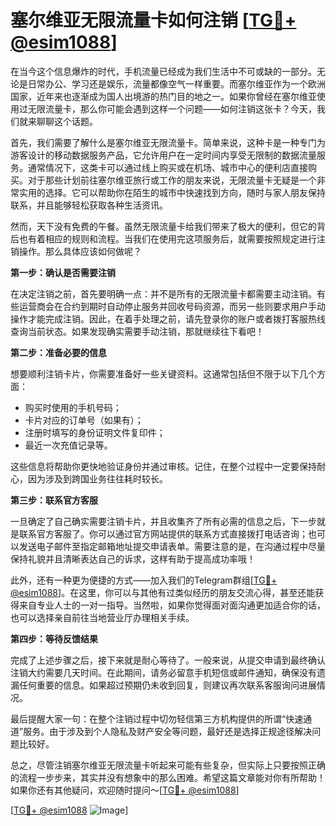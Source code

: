 # 塞尔维亚无限流量卡如何注销 [[TG💪+ @esim1088](https://t.me/s/esim1088)]

在当今这个信息爆炸的时代，手机流量已经成为我们生活中不可或缺的一部分。无论是日常办公、学习还是娱乐，流量都像空气一样重要。而塞尔维亚作为一个欧洲国家，近年来也逐渐成为国人出境游的热门目的地之一。如果你曾经在塞尔维亚使用过无限流量卡，那么你可能会遇到这样一个问题——如何注销这张卡？今天，我们就来聊聊这个话题。

首先，我们需要了解什么是塞尔维亚无限流量卡。简单来说，这种卡是一种专门为游客设计的移动数据服务产品，它允许用户在一定时间内享受无限制的数据流量服务。通常情况下，这类卡可以通过线上购买或在机场、城市中心的便利店直接购买。对于那些计划前往塞尔维亚旅行或工作的朋友来说，无限流量卡无疑是一个非常实用的选择。它可以帮助你在陌生的城市中快速找到方向，随时与家人朋友保持联系，并且能够轻松获取各种生活资讯。

然而，天下没有免费的午餐。虽然无限流量卡给我们带来了极大的便利，但它的背后也有着相应的规则和流程。当我们在使用完这项服务后，就需要按照规定进行注销操作。那么具体应该如何做呢？

**第一步：确认是否需要注销**

在决定注销之前，首先要明确一点：并不是所有的无限流量卡都需要主动注销。有些运营商会在合约到期时自动停止服务并回收号码资源，而另一些则要求用户手动操作才能完成注销。因此，在着手处理之前，请先登录你的账户或者拨打客服热线查询当前状态。如果发现确实需要手动注销，那就继续往下看吧！

**第二步：准备必要的信息**

想要顺利注销卡片，你需要准备好一些关键资料。这通常包括但不限于以下几个方面：
- 购买时使用的手机号码；
- 卡片对应的订单号（如果有）；
- 注册时填写的身份证明文件复印件；
- 最近一次充值记录等。

这些信息将帮助你更快地验证身份并通过审核。记住，在整个过程中一定要保持耐心，因为涉及到跨国业务往往耗时较长。

**第三步：联系官方客服**

一旦确定了自己确实需要注销卡片，并且收集齐了所有必需的信息之后，下一步就是联系官方客服了。你可以通过官方网站提供的联系方式直接拨打电话咨询；也可以发送电子邮件至指定邮箱地址提交申请表单。需要注意的是，在沟通过程中尽量保持礼貌并且清晰表达自己的诉求，这样有助于提高成功率哦！

此外，还有一种更为便捷的方式——加入我们的Telegram群组[[TG💪+ @esim1088](https://t.me/s/esim1088)]。在这里，你可以与其他有过类似经历的朋友交流心得，甚至还能获得来自专业人士的一对一指导。当然啦，如果你觉得面对面沟通更加适合你的话，也可以选择亲自前往当地营业厅办理相关手续。

**第四步：等待反馈结果**

完成了上述步骤之后，接下来就是耐心等待了。一般来说，从提交申请到最终确认注销大约需要几天时间。在此期间，请务必留意手机短信或邮件通知，确保没有遗漏任何重要的信息。如果超过预期仍未收到回复，则建议再次联系客服询问进展情况。

最后提醒大家一句：在整个注销过程中切勿轻信第三方机构提供的所谓“快速通道”服务。由于涉及到个人隐私及财产安全等问题，最好还是选择正规途径解决问题比较好。

总之，尽管注销塞尔维亚无限流量卡听起来可能有些复杂，但实际上只要按照正确的流程一步步来，其实并没有想象中的那么困难。希望这篇文章能对你有所帮助！如果你还有其他疑问，欢迎随时提问～[[TG💪+ @esim1088](https://t.me/s/esim1088)] 

[[TG💪+ @esim1088](https://t.me/s/esim1088) ![Image](https://i.postimg.cc/4NQfJmqS/Snipaste-2025-05-13-00-14-12.png)]